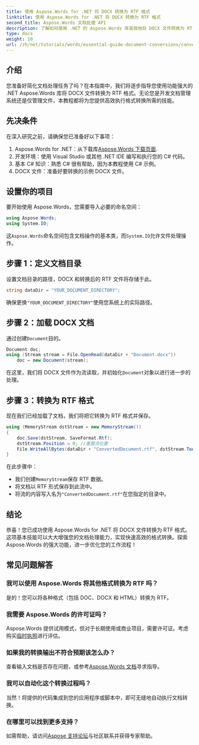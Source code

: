 ```yaml
---
title: 使用 Aspose.Words for .NET 将 DOCX 转换为 RTF 格式
linktitle: 使用 Aspose.Words for .NET 将 DOCX 转换为 RTF 格式
second_title: Aspose.Words 文档处理 API
description: 了解如何使用 .NET 的 Aspose.Words 库高效地将 DOCX 文件转换为 RTF 格式。本分步指南涵盖加载文档和保存转换。
type: docs
weight: 10
url: /zh/net/tutorials/words/essential-guide-document-conversions/convert-docx-to-rtf/
---
```

## 介绍

您准备好简化文档处理任务了吗？在本指南中，我们将逐步指导您使用功能强大的 .NET Aspose.Words 库将 DOCX 文件转换为 RTF 格式。无论您是开发文档管理系统还是仅管理文件，本教程都将为您提供高效执行格式转换所需的技能。

## 先决条件

在深入研究之前，请确保您已准备好以下事项：

1.  Aspose.Words for .NET：从下载库[Aspose.Words 下载页面](https://releases.aspose.com/words/net/).
2. 开发环境：使用 Visual Studio 或其他 .NET IDE 编写和执行您的 C# 代码。
3. 基本 C# 知识：熟悉 C# 很有帮助，因为本教程使用 C# 示例。
4. DOCX 文件：准备好要转换的示例 DOCX 文件。 

## 设置你的项目

要开始使用 Aspose.Words，您需要导入必要的命名空间：

```csharp
using Aspose.Words;
using System.IO;
```

这`Aspose.Words`命名空间包含文档操作的基本类，而`System.IO`允许文件处理操作。

## 步骤 1：定义文档目录

设置文档目录的路径，DOCX 和转换后的 RTF 文件将存储于此。 

```csharp
string dataDir = "YOUR_DOCUMENT_DIRECTORY";
```

确保更换`"YOUR_DOCUMENT_DIRECTORY"`使用您系统上的实际路径。

## 步骤 2：加载 DOCX 文档

通过创建`Document`目的。

```csharp
Document doc;
using (Stream stream = File.OpenRead(dataDir + "Document.docx"))
    doc = new Document(stream);
```

在这里，我们将 DOCX 文件作为流读取，并初始化`Document`对象以进行进一步的处理。

## 步骤 3：转换为 RTF 格式

现在我们已经加载了文档，我们将把它转换为 RTF 格式并保存。

```csharp
using (MemoryStream dstStream = new MemoryStream())
{
    doc.Save(dstStream, SaveFormat.Rtf);
    dstStream.Position = 0; //重置流位置
    File.WriteAllBytes(dataDir + "ConvertedDocument.rtf", dstStream.ToArray());
}
```

在此步骤中：
- 我们创建`MemoryStream`保存 RTF 数据。
- 将文档以 RTF 形式保存到此流中。
- 将流的内容写入名为`"ConvertedDocument.rtf"`在您指定的目录中。

## 结论

恭喜！您已成功使用 Aspose.Words for .NET 将 DOCX 文件转换为 RTF 格式。这项基本技能可以大大增强您的文档处理能力，实现快速高效的格式转换。探索 Aspose.Words 的强大功能，进一步优化您的工作流程！

## 常见问题解答

### 我可以使用 Aspose.Words 将其他格式转换为 RTF 吗？
是的！您可以将各种格式（包括 DOC、DOCX 和 HTML）转换为 RTF。

### 我需要 Aspose.Words 的许可证吗？
 Aspose.Words 提供试用模式，但对于长期使用或商业项目，需要许可证。考虑购买[临时执照](https://purchase.conholdate.com/temporary-license/)进行评估。

### 如果我的转换输出不符合预期该怎么办？
查看输入文档是否存在问题，或参考[Aspose.Words 文档](https://reference.aspose.com/words/net/)寻求指导。

### 我可以自动化这个转换过程吗？
当然！将提供的代码集成到您的应用程序或脚本中，即可无缝地自动执行文档转换。

### 在哪里可以找到更多支持？
如需帮助，请访问[Aspose 支持论坛](https://forum.aspose.com/c/words/8)与社区联系并获得专家帮助。